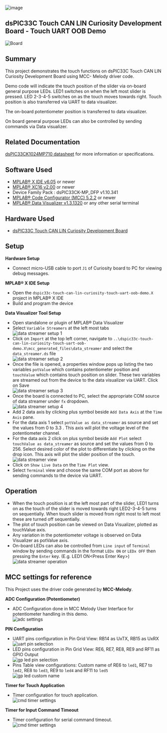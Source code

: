 ![image](images/microchip.jpg)

## dsPIC33C Touch CAN LIN Curiosity Development Board - Touch UART OOB Demo

![Board](images/board.png)

## Summary

This project demonstrates the touch functions on dsPIC33C Touch CAN LIN Curiosity Development Board using MCC- Melody driver code.

Demo code will indicate the touch position of the slider via on-board general purpose LEDs. LED1 switches on when the left most slider is pressed. LED 2-3-4-5 switches on as the touch moves towards right. Touch position is also transferred via UART to data visualizer.

The on-board potentiometer position is transferred to data visualizer.

On board general purpose LEDs can also be controlled by sending commands via Data visualizer.

## Related Documentation

[dsPIC33CK1024MP710 datasheet](https://www.microchip.com/dsPIC33CK1024MP710) for more information or specifications.

## Software Used

- [MPLAB® X IDE v6.05](https://www.microchip.com/mplabx) or newer
- [MPLAB® XC16 v2.00](https://www.microchip.com/xc16) or newer
- Device Family Pack : dsPIC33CK-MP_DFP v1.10.341
- [MPLAB® Code Configurator (MCC) 5.2.2](https://www.microchip.com/mcc) or newer
- [MPLAB® Data Visualizer v1.3.1320](https://www.microchip.com/en-us/tools-resources/debug/mplab-data-visualizer) or any other serial terminal

## Hardware Used

- [dsPIC33C Touch CAN LIN Curiosity Development Board](www.microchip.com/EV97U97A)

## Setup

**Hardware Setup**

- Connect micro-USB cable to port `J1` of Curiosity board to PC for viewing debug messages.

**MPLAB® X IDE Setup**

- Open the `dspic33c-touch-can-lin-curiosity-touch-uart-oob-demo.X` project in MPLAB® X IDE
- Build and program the device

**Data Visualizer Tool Setup**

- Open standalone or plugin of MPLAB® Data Visualizer
- Select `Variable Streamers` at the left most tabs<br>
  ![data streamer setup 1](images/datastreamer_setup.png)
- Click on `Import` at the top left corner, navigate to `..\dspic33c-touch-can-lin-curiosity-touch-uart-oob-demo.X\mcc_generated_files\data_streamer` and select the `data_streamer.ds` file<br>
  ![data streamer setup 2](images/datastreamer_setup2.png)
- Once the file is opened, a properties window pops up listing the two variables `potValue` which contains potentiometer position and `touchValue` which contains touch position on slider. These two variables are streamed out from the device to the data visualizer via UART. Click on Save<br>
  ![data streamer setup 3](images/datastreamer_setup3.png)
- Once the board is connected to PC, select the appropriate COM source of data streamer under `fx` dropdown.<br>
  ![data streamer setup 4](images/datastreamer_setup4.png)
- Add 2 data axis by clicking plus symbol beside `Add Data Axis` at the `Time Axis` pane.
- For the data axis 1 select `potValue as data_streamer` as source and set the values from 0 to 3.3 . This axis will plot the voltage level of the potentiometer channel.
- For the data axis 2 click on plus symbol beside `Add Plot` select `touchValue as data_streamer` as source and set the values from 0 to 256. Select desired color of the plot to differentiate by clicking on the drop icon. This axis will plot the slider position of the touch.<br>
  ![data streamer view](images/dv_view.png)
- Click on `Show Live Data` on the `Time Plot` view.
- Select `Terminal` view and choose the same COM port as above for sending commands to the device via UART.

## Operation

- When the touch position is at the left most part of the slider, LED1 turns on as the touch of the slider is moved towards right LED2-3-4-5 turns on sequentially. When touch slider is moved from right most to left most these are turned off sequentially.
- The plot of touch position can be viewed on Data Visualizer, plotted as touchValue axis.
- Any variation in the potentiometer voltage is observed on Data Visualizer as potValue axis.
- On-board LEDs can also be controlled from `Line input` of `Terminal` window by sending commands in the format `LEDx ON` or `LEDx OFF` then pressing the `Enter` key. (E.g. LED1 ON\<Press Enter Key\>)<br>
  ![data streamer operation](images/operation.png)

## MCC settings for reference

This Project uses the driver code generated by **MCC-Melody**.

**ADC Configuration (Potentiometer)**

- ADC Configuration done in MCC Melody User Interface for potentiometer handling in this demo. <br>
  ![adc settings](images/adc_mcc.png)

**PIN Configuration**

- UART pins configuration in Pin Grid View: RB14 as UxTX, RB15 as UxRX<br>
  ![uart pin selection](images/pin_grid_uart_mcc.png)
- LED pins configuration in Pin Grid View: RE6, RE7, RE8, RE9 and RF11 as GPIO Output<br>
  ![gp led pin selection](images/pin_grid_led_mcc.png)
- Pins Table view configurations: Custom name of RE6 to `led1`, RE7 to `led2`, RE8 to `led3`, RE9 to `led4` and RF11 to `led5`<br>
  ![gp led custom name](images/pin_table_mcc.png)

**Timer for Touch Application**

- Timer configuration for touch application.<br>
  ![cmd timer settings](images/touch_timer_mcc.png)

**Timer for Input Command Timeout**

- Timer configuration for serial command timeout.<br>
  ![cmd timer settings](images/cmd_timer_mcc.png)
